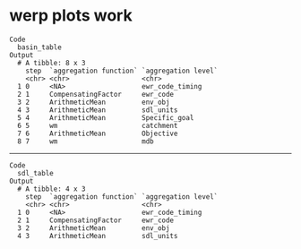 # werp plots work

    Code
      basin_table
    Output
      # A tibble: 8 x 3
        step  `aggregation function` `aggregation level`
        <chr> <chr>                  <chr>              
      1 0     <NA>                   ewr_code_timing    
      2 1     CompensatingFactor     ewr_code           
      3 2     ArithmeticMean         env_obj            
      4 3     ArithmeticMean         sdl_units          
      5 4     ArithmeticMean         Specific_goal      
      6 5     wm                     catchment          
      7 6     ArithmeticMean         Objective          
      8 7     wm                     mdb                

---

    Code
      sdl_table
    Output
      # A tibble: 4 x 3
        step  `aggregation function` `aggregation level`
        <chr> <chr>                  <chr>              
      1 0     <NA>                   ewr_code_timing    
      2 1     CompensatingFactor     ewr_code           
      3 2     ArithmeticMean         env_obj            
      4 3     ArithmeticMean         sdl_units          

